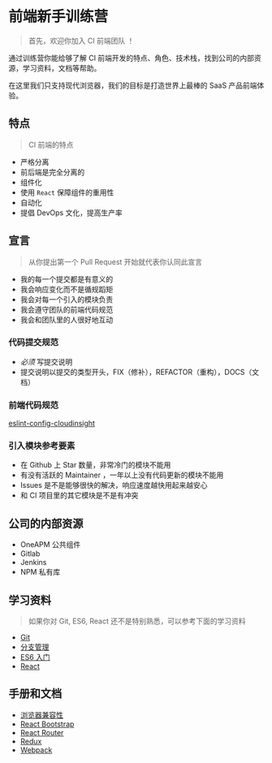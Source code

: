 # 前端新手训练营

> 首先，欢迎你加入 CI 前端团队 ！

通过训练营你能给够了解 CI 前端开发的特点、角色、技术栈，找到公司的内部资源，学习资料，文档等帮助。

在这里我们只支持现代浏览器，我们的目标是打造世界上最棒的 SaaS 产品前端体验。

## 特点

> CI 前端的特点

- 严格分离
 - 前后端是完全分离的
- 组件化
 - 使用 `React` 保障组件的重用性
- 自动化
 - 提倡 DevOps 文化，提高生产率

## 宣言

> 从你提出第一个 Pull Request 开始就代表你认同此宣言

- 我的每一个提交都是有意义的
- 我会响应变化而不是循规蹈矩
- 我会对每一个引入的模块负责
- 我会遵守团队的前端代码规范
- 我会和团队里的人很好地互动

### 代码提交规范

- *必须* 写提交说明
- 提交说明以提交的类型开头，FIX（修补），REFACTOR（重构），DOCS（文档）

### 前端代码规范

[eslint-config-cloudinsight](https://github.com/cloudinsight/eslint-config-cloudinsight)

### 引入模块参考要素

- 在 Github 上 Star 数量，非常冷门的模块不能用
- 有没有活跃的 Maintainer ，一年以上没有代码更新的模块不能用
- Issues 是不是能够很快的解决，响应速度越快用起来越安心
- 和 CI 项目里的其它模块是不是有冲突

## 公司的内部资源

- OneAPM 公共组件
- Gitlab
- Jenkins
- NPM 私有库

## 学习资料

> 如果你对 Git, ES6, React 还不是特别熟悉，可以参考下面的学习资料

- [Git](http://rogerdudler.github.io/git-guide/index.zh.html)
- [分支管理](http://www.ruanyifeng.com/blog/2012/07/git.html)
- [ES6 入门](http://es6.ruanyifeng.com/)
- [React](https://facebook.github.io/react/docs/getting-started.html)

## 手册和文档

- [浏览器兼容性](http://caniuse.com/)
- [React Bootstrap](http://react-bootstrap.github.io/)
- [React Router](https://github.com/reactjs/react-router)
- [Redux](https://github.com/reactjs/redux/tree/master/docs)
- [Webpack](http://webpack.github.io/docs/)
